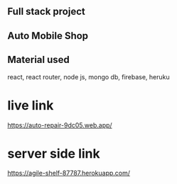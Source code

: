 ## Full stack project 
## Auto Mobile Shop
## Material used 
react, react router, node js, mongo db, firebase, heruku

# live link
https://auto-repair-9dc05.web.app/
# server side link
https://agile-shelf-87787.herokuapp.com/
